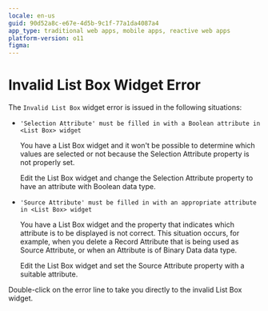 ```yaml
---
locale: en-us
guid: 90d52a8c-e67e-4d5b-9c1f-77a1da4087a4
app_type: traditional web apps, mobile apps, reactive web apps
platform-version: o11
figma:
---
```


# Invalid List Box Widget Error

The `Invalid List Box` widget error is issued in the following situations:

* `'Selection Attribute' must be filled in with a Boolean attribute in <List Box> widget`
  
    You have a List Box widget and it won't be possible to determine which values are selected or not because the Selection Attribute property is not properly set.

    Edit the List Box widget and change the Selection Attribute property to have an attribute with Boolean data type.

* `'Source Attribute' must be filled in with an appropriate attribute in <List Box> widget`
  
    You have a List Box widget and the property that indicates which attribute is to be displayed is not correct. This situation occurs, for example, when you delete a Record Attribute that is being used as Source Attribute, or when an Attribute is of Binary Data data type.

    Edit the List Box widget and set the Source Attribute property with a suitable attribute.

Double-click on the error line to take you directly to the invalid List Box widget.
